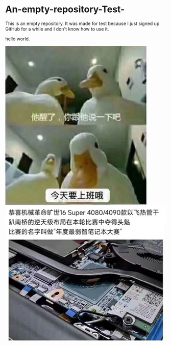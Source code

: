 # An-empty-repository-Test-

This is an empty repository. It was made for test because I just signed up GitHub for a while and I don't know how to use it.

hello world.

![图1代替文本](image/README/1680774055033.png "图1标题")
![image](image/README/飞热管干趴南桥.jpg)

